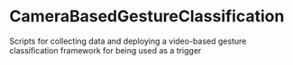 # CameraBasedGestureClassification
Scripts for collecting data and deploying a video-based gesture classification framework for being used as a trigger

